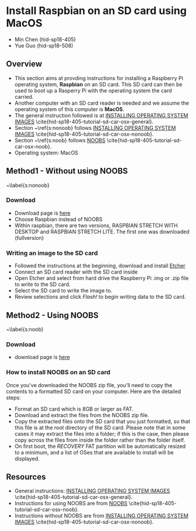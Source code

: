 # Install Raspbian on an SD card using MacOS

* Min Chen (hid-sp18-405)
* Yue Guo (hid-sp18-508)

## Overview

* This section aims at provding instructions for installing a Raspberry Pi operating system, **Raspbian** on an SD card. This SD card can then be used to boot up a Rasperry Pi with the operating system the card carried. 
* Another computer with an SD card reader is needed and we assume the operating system of this computer is **MacOS**.
* The general instruction followed is at [INSTALLING OPERATING SYSTEM IMAGES](<https://www.raspberrypi.org/documentation/installation/installing-images/>) \cite{hid-sp18-405-tutorial-sd-car-osx-general}.
* Section ~\ref{s:nonoob} follows [INSTALLING OPERATING SYSTEM IMAGES](<https://www.raspberrypi.org/documentation/installation/installing-images/>) \cite{hid-sp18-405-tutorial-sd-car-osx-nonoob}. 
* Section ~\ref{s:noob} follows [NOOBS](<https://www.raspberrypi.org/documentation/installation/noobs.md>) \cite{hid-sp18-405-tutorial-sd-car-osx-noob}.
* Operating system: MacOS


## Method1 - Without using NOOBS

~\label{s:nonoob}

### Download 

* Download page is [here](<https://www.raspberrypi.org/downloads/>)
* Choose Raspbian instead of NOOBS
* Within raspbian, there are two versions, RASPBIAN STRETCH WITH
  DESKTOP and RASPBIAN STRETCH LITE. The first one was downloaded
  (fullversion)

### Writing an image to the SD card 

* Followed the instructions at the beginning, download and install
  [Etcher](<https://etcher.io/>)
* Connect an SD card reader with the SD card inside
* Open Etcher and select from hard drive the Raspberry Pi .img or .zip
  file to write to the SD card.
* Select the SD card to write the image to.
* Review selections and click *Flash!* to begin writing data to the SD
  card.


## Method2 - Using NOOBS

~\label{s:noob}

### Download

* download page is [here](<https://www.raspberrypi.org/downloads/noobs/>)

### How to install NOOBS on an SD card

Once you've downloaded the NOOBS zip file, you'll need to copy the
contents to a formatted SD card on your computer. Here are the
detailed steps:

* Format an SD card which is 8GB or larger as FAT.
* Download and extract the files from the NOOBS zip file.
* Copy the extracted files onto the SD card that you just formatted,
  so that this file is at the root directory of the SD card. Please
  note that in some cases it may extract the files into a folder; if
  this is the case, then please copy across the files from inside the
  folder rather than the folder itself.
* On first boot, the *RECOVERY* FAT partition will be automatically
  resized to a minimum, and a list of OSes that are available to
  install will be displayed.

## Resources

* General instructions: 
  [INSTALLING OPERATING SYSTEM IMAGES](<https://www.raspberrypi.org/documentation/installation/installing-images/>) 
  \cite{hid-sp18-405-tutorial-sd-car-osx-general}.
* Instructions for using NOOBS are from
  [NOOBS](<https://www.raspberrypi.org/documentation/installation/noobs.md>)
  \cite{hid-sp18-405-tutorial-sd-car-osx-noob}.
* Instructions without NOOBS are from
  [INSTALLING OPERATING SYSTEM IMAGES](<https://www.raspberrypi.org/documentation/installation/installing-images/>)
  \cite{hid-sp18-405-tutorial-sd-car-osx-nonoob}.
